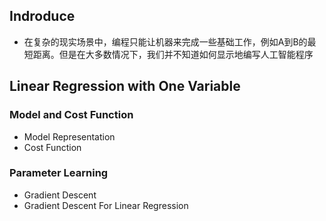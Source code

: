 ## Indroduce
* 在复杂的现实场景中，编程只能让机器来完成一些基础工作，例如A到B的最短距离。但是在大多数情况下，我们并不知道如何显示地编写人工智能程序

## Linear Regression with One Variable

### Model and Cost Function

* Model Representation
* Cost Function

### Parameter Learning

* Gradient Descent
* Gradient Descent For Linear Regression

